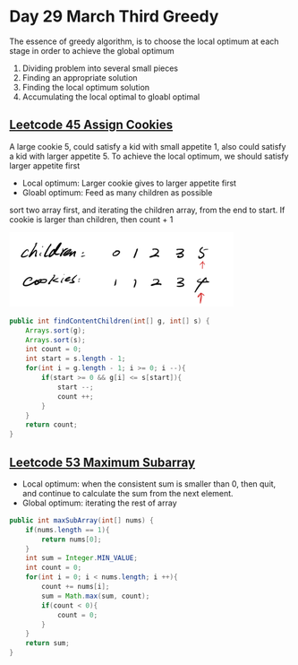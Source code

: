 # Day 29 March Third Greedy

The essence of greedy algorithm, is to choose the local optimum at each stage in order to achieve the global optimum

1. Dividing problem into several small pieces
2. Finding an appropriate solution
3. Finding the local optimum solution
4. Accumulating the local optimal to gloabl optimal

## [Leetcode 45 Assign Cookies](https://leetcode.com/problems/assign-cookies/description/)

A large cookie 5, could satisfy a kid with small appetite 1, also could satisfy a kid with larger appetite 5. To achieve the local optimum, we should satisfy larger appetite first

* Local optimum: Larger cookie gives to larger appetite first
* Gloabl optimum: Feed as many children as possible

sort two array first, and iterating the children array, from the end to start. If cookie is larger than children, then count + 1

<img src="../picture/March%20Third/appetite.jpg" width = "400" height = "133" alt="appetite" align=center/>

```java
public int findContentChildren(int[] g, int[] s) {
    Arrays.sort(g);
    Arrays.sort(s);
    int count = 0;
    int start = s.length - 1;
    for(int i = g.length - 1; i >= 0; i --){
        if(start >= 0 && g[i] <= s[start]){
            start --;
            count ++;
        }
    }
    return count;
}
```

## [Leetcode 53 Maximum Subarray](https://leetcode.com/problems/maximum-subarray/description/)

* Local optimum: when the consistent sum is smaller than 0, then quit, and continue to calculate the sum from the next element.
* Global optimum: iterating the rest of array

```java
public int maxSubArray(int[] nums) {
    if(nums.length == 1){
        return nums[0];
    }
    int sum = Integer.MIN_VALUE;
    int count = 0;
    for(int i = 0; i < nums.length; i ++){
        count += nums[i];
        sum = Math.max(sum, count);
        if(count < 0){
            count = 0;
        }
    }
    return sum;
}
```
